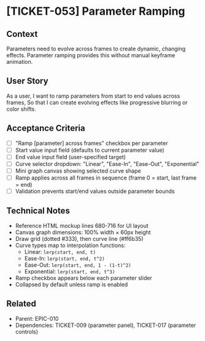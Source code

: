 # [TICKET-053] Parameter Ramping

## Context
Parameters need to evolve across frames to create dynamic, changing effects. Parameter ramping provides this without manual keyframe animation.

## User Story
As a user,
I want to ramp parameters from start to end values across frames,
So that I can create evolving effects like progressive blurring or color shifts.

## Acceptance Criteria
- [ ] "Ramp [parameter] across frames" checkbox per parameter
- [ ] Start value input field (defaults to current parameter value)
- [ ] End value input field (user-specified target)
- [ ] Curve selector dropdown: "Linear", "Ease-In", "Ease-Out", "Exponential"
- [ ] Mini graph canvas showing selected curve shape
- [ ] Ramp applies across all frames in sequence (frame 0 = start, last frame = end)
- [ ] Validation prevents start/end values outside parameter bounds

## Technical Notes
- Reference HTML mockup lines 680-716 for UI layout
- Canvas graph dimensions: 100% width × 60px height
- Draw grid (dotted #333), then curve line (#ff6b35)
- Curve types map to interpolation functions:
  - Linear: `lerp(start, end, t)`
  - Ease-In: `lerp(start, end, t^2)`
  - Ease-Out: `lerp(start, end, 1 - (1-t)^2)`
  - Exponential: `lerp(start, end, t^3)`
- Ramp checkbox appears below each parameter slider
- Collapsed by default unless ramp is enabled

## Related
- Parent: EPIC-010
- Dependencies: TICKET-009 (parameter panel), TICKET-017 (parameter controls)
